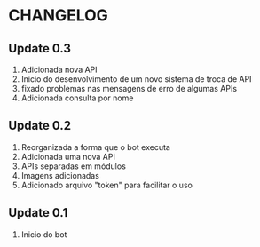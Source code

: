 # CHANGELOG

## Update 0.3
1. Adicionada nova API
2. Inicio do desenvolvimento de um novo sistema de troca de API
3. fixado problemas nas mensagens de erro de algumas APIs
4. Adicionada consulta por nome

## Update 0.2
1. Reorganizada a forma que o bot executa
2. Adicionada uma nova API
3. APIs separadas em módulos
4. Imagens adicionadas
5. Adicionado arquivo "token" para facilitar o uso

## Update 0.1
1. Inicio do bot
